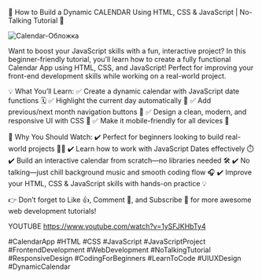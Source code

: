 📅 How to Build a Dynamic CALENDAR Using HTML, CSS & JavaScript | No-Talking Tutorial 🚀

![Calendar-Обложка](https://github.com/user-attachments/assets/a87c51ef-6b33-4395-8c1e-b8c80772fcca)

Want to boost your JavaScript skills with a fun, interactive project? In this beginner-friendly tutorial, you’ll learn how to create a fully functional Calendar App using HTML, CSS, and JavaScript! Perfect for improving your front-end development skills while working on a real-world project.

💡 What You’ll Learn:
✅ Create a dynamic calendar with JavaScript date functions 🗓️
✅ Highlight the current day automatically 📍
✅ Add previous/next month navigation buttons 🔄
✅ Design a clean, modern, and responsive UI with CSS 🎨
✅ Make it mobile-friendly for all devices 📱

🚀 Why You Should Watch:
✔️ Perfect for beginners looking to build real-world projects 👩‍💻
✔️ Learn how to work with JavaScript Dates effectively ⏱️
✔️ Build an interactive calendar from scratch—no libraries needed 🛠️
✔️ No talking—just chill background music and smooth coding flow 🎧
✔️ Improve your HTML, CSS & JavaScript skills with hands-on practice 💡

👉 Don’t forget to Like 👍, Comment 💬, and Subscribe 🔔 for more awesome web development tutorials!

YOUTUBE
https://www.youtube.com/watch?v=1ySFJKHbTy4

#CalendarApp #HTML #CSS #JavaScript #JavaScriptProject #FrontendDevelopment #WebDevelopment #NoTalkingTutorial #ResponsiveDesign #CodingForBeginners #LearnToCode #UIUXDesign #DynamicCalendar
